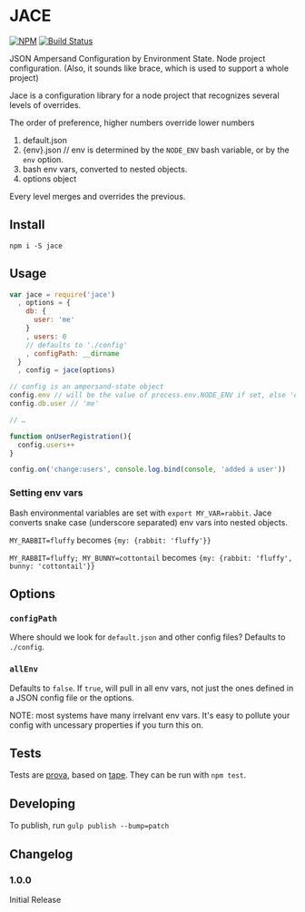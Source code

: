 # JACE

[![NPM](https://nodei.co/npm/jace.png)](https://nodei.co/npm/jace/) [![Build Status](https://travis-ci.org/joeybaker/jace.png?branch=master)](https://travis-ci.org/joeybaker/jace)

JSON Ampersand Configuration by Environment State. Node project configuration. (Also, it sounds like brace, which is used to support a whole project)

Jace is a configuration library for a node project that recognizes several levels of overrides.

The order of preference, higher numbers override lower numbers

1. default.json
2. {env}.json // env is determined by the `NODE_ENV` bash variable, or by the `env` option.
3. bash env vars, converted to nested objects.
4. options object

Every level merges and overrides the previous.

## Install
`npm i -S jace`

## Usage
```js
var jace = require('jace')
  , options = {
    db: {
      user: 'me'
    }
    , users: 0
    // defaults to './config'
    , configPath: __dirname
  }
  , config = jace(options)

// config is an ampersand-state object
config.env // will be the value of process.env.NODE_ENV if set, else 'default'
config.db.user // 'me'

// …

function onUserRegistration(){
  config.users++
}

config.on('change:users', console.log.bind(console, 'added a user'))
```

### Setting env vars
Bash environmental variables are set with `export MY_VAR=rabbit`. Jace converts snake case (underscore separated) env vars into nested objects.

`MY_RABBIT=fluffy` becomes `{my: {rabbit: 'fluffy'}}`

`MY_RABBIT=fluffy; MY_BUNNY=cottontail` becomes `{my: {rabbit: 'fluffy', bunny: 'cottontail'}}`

## Options
### `configPath`
Where should we look for `default.json` and other config files? Defaults to `./config`.

### `allEnv`
Defaults to `false`. If `true`, will pull in all env vars, not just the ones defined in a JSON config file or the options.

NOTE: most systems have many irrelvant env vars. It's easy to pollute your config with uncessary properties if you turn this on.

## Tests
Tests are [prova](https://github.com/azer/prova), based on [tape](https://github.com/substack/tape). They can be run with `npm test`.

## Developing
To publish, run `gulp publish --bump=patch`

## Changelog
### 1.0.0
Initial Release
